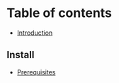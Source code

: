 # Table of contents

* [Introduction](README.md)

## Install

* [Prerequisites](install/prerequisites.md)

